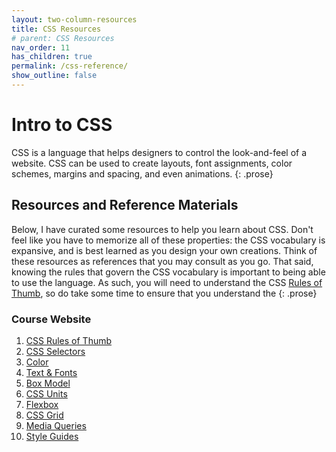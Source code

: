 ```yaml
---
layout: two-column-resources
title: CSS Resources
# parent: CSS Resources
nav_order: 11
has_children: true
permalink: /css-reference/
show_outline: false
---
```


# Intro to CSS
CSS is a language that helps designers to control the look-and-feel of a website. CSS can be used to create layouts, font assignments, color schemes, margins and spacing, and even animations.
{: .prose}

## Resources and Reference Materials
Below, I have curated some resources to help you learn about CSS. Don't feel like you have to memorize all of these properties: the CSS vocabulary is expansive, and is best learned as you design your own creations. Think of these resources as references that you may consult as you go. That said, knowing the rules that govern the CSS vocabulary is important to being able to use the language. As such, you will need to understand the CSS [Rules of Thumb](rules_of_thumb.html), so do take some time to ensure that you understand the
{: .prose}

### Course Website
1. [CSS Rules of Thumb]({{site.baseurl}}/css-reference/rules-of-thumb/)
1. [CSS Selectors]({{site.baseurl}}/css-reference/selectors/)
1. [Color]({{site.baseurl}}/css-reference/color/)
1. [Text & Fonts]({{site.baseurl}}/css-reference/fonts/)
1. [Box Model]({{site.baseurl}}/css-reference/box-model/)
1. [CSS Units]({{site.baseurl}}/css-reference/units/)
1. [Flexbox]({{site.baseurl}}/css-reference/flexbox/)
1. [CSS Grid]({{site.baseurl}}/css-reference/css-grid/)
1. [Media Queries]({{site.baseurl}}/css-reference/media-queries/)
1. [Style Guides]({{site.baseurl}}/css-reference/style-guides/)

